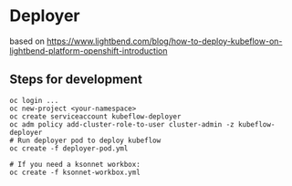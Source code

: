 # Deployer

based on  https://www.lightbend.com/blog/how-to-deploy-kubeflow-on-lightbend-platform-openshift-introduction

## Steps for development

```
oc login ...
oc new-project <your-namespace>
oc create serviceaccount kubeflow-deployer
oc adm policy add-cluster-role-to-user cluster-admin -z kubeflow-deployer
# Run deployer pod to deploy kubeflow
oc create -f deployer-pod.yml

# If you need a ksonnet workbox:
oc create -f ksonnet-workbox.yml
```
